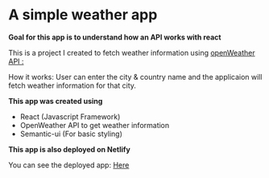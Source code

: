 # A simple weather app

**Goal for this app is to understand how an API works with react**

This is a project I created to fetch weather information using [openWeather API :](https://openweathermap.org/api)

How it works:
User can enter the city & country name and the applicaion will fetch weather information for that city.

**This app was created using**
- React (Javascript Framework)
- OpenWeather API to get weather information
- Semantic-ui (For basic styling)

**This app is also deployed on Netlify**

You can see the deployed app: [Here](https://hardcore-archimedes-d52b0d.netlify.com/)
